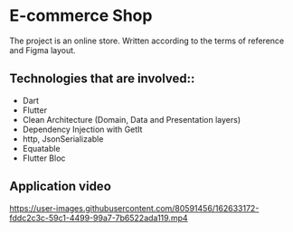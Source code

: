 # E-commerce Shop

The project is an online store. Written according to the terms of reference and Figma layout.

## Technologies that are involved::
- Dart
- Flutter
- Clean Architecture (Domain, Data and Presentation layers)
- Dependency Injection with GetIt
- http, JsonSerializable
- Equatable
- Flutter Bloc



## Application video
https://user-images.githubusercontent.com/80591456/162633172-fddc2c3c-59c1-4499-99a7-7b6522ada119.mp4

